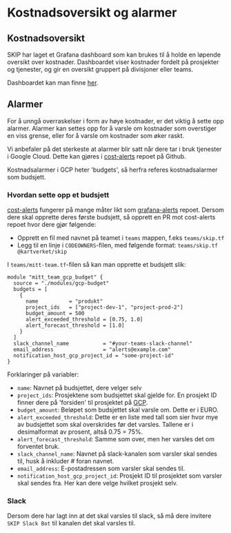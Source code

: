 # Kostnadsoversikt og alarmer

## Kostnadsoversikt
SKIP har laget et Grafana dashboard som kan brukes til å holde en løpende oversikt over kostnader.
Dashboardet viser kostnader fordelt på prosjekter og tjenester, og gir en oversikt gruppert på divisjoner eller teams.

Dashboardet kan man finne [her](https://monitoring.kartverket.cloud/d/ee3q31rt3uosgd/gcp-cost?orgId=1&from=now-7d&to=now&timezone=browser&var-division=eiendom&var-team=$__all).

## Alarmer
For å unngå overraskelser i form av høye kostnader, er det viktig å sette opp alarmer. Alarmer kan settes opp for å varsle om kostnader som overstiger en viss grense, eller for å varsle om kostnader som øker raskt.

Vi anbefaler på det sterkeste at alarmer blir satt når dere tar i bruk tjenester i Google Cloud. 
Dette kan gjøres i [cost-alerts](https://github.com/kartverket/cost-alerts) repoet på Github.

Kostnadsalarmer i GCP heter 'budgets', så herfra referes kostnadsalarmer som budsjett.

### Hvordan sette opp et budsjett
[cost-alerts](https://github.com/kartverket/cost-alerts) fungerer på mange måter likt som [grafana-alerts](https://github.com/kartverket/grafana-alerts) repoet.
Dersom dere skal opprette deres første budsjett, så opprett en PR mot cost-alerts repoet hvor dere gjør følgende:
- Opprett en fil med navnet på teamet i `teams` mappen, f.eks `teams/skip.tf` 
- Legg til en linje i `CODEOWNERS`-filen, med følgende format: `teams/skip.tf @kartverket/skip`

I `teams/mitt-team.tf`-filen så kan man opprette et budsjett slik:

```hcl 
module "mitt_team_gcp_budget" {
  source = "./modules/gcp-budget"
  budgets = [
    {
      name          = "produkt"
      project_ids   = ["project-dev-1", "project-prod-2"]
      budget_amount = 500                      
      alert_exceeded_threshold = [0.75, 1.0] 
      alert_forecast_threshold = [1.0]         
    }
  ]
  slack_channel_name           = "#your-teams-slack-channel"
  email_address                = "alerts@example.com"
  notification_host_gcp_project_id = "some-project-id"   
}
```

Forklaringer på variabler:
- `name`: Navnet på budsjettet, dere velger selv
- `project_ids`: Prosjektene som budsjettet skal gjelde for. En prosjekt ID finner dere på 'forsiden' til prosjektet på [GCP](https://console.cloud.google.com).
- `budget_amount`: Beløpet som budsjettet skal varsle om. Dette er i EURO.
- `alert_exceeded_threshold`: Dette er en liste med tall som sier hvor mye av budsjettet som skal overskrides før det varsles. Tallene er i desimalformat av prosent, altså 0.75 = 75%.
- `alert_forecast_threshold`: Samme som over, men her varsles det om forventet bruk.
- `slack_channel_name`: Navnet på slack-kanalen som varsler skal sendes til, husk å inkluder # foran navnet.
- `email_address`: E-postadressen som varsler skal sendes til.
- `notification_host_gcp_project_id`: Prosjekt ID til prosjektet som varsler skal sendes fra. Her kan dere velge hvilket prosjekt selv.

### Slack
Dersom dere har lagt inn at det skal varsles til slack, så må dere invitere `SKIP Slack Bot` til kanalen det skal varsles til.

